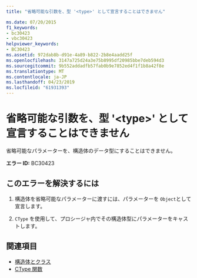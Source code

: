 ```yaml
---
title: "省略可能な引数を、型 '<type>' として宣言することはできません"

ms.date: 07/20/2015
f1_keywords:
- bc30423
- vbc30423
helpviewer_keywords:
- BC30423
ms.assetid: 972dab8b-d91e-4a89-b822-2b8e4aadd25f
ms.openlocfilehash: 3147a725d24a3e75b8995df20985bbe7deb594d3
ms.sourcegitcommit: 9b552addadfb57fab0b9e7852ed4f1f1b8a42f8e
ms.translationtype: MT
ms.contentlocale: ja-JP
ms.lasthandoff: 04/23/2019
ms.locfileid: "61931393"
---
```

# <a name="optional-parameters-cannot-be-declared-as-the-type-type"></a>省略可能な引数を、型 '\<type>' として宣言することはできません
省略可能なパラメーターを、構造体のデータ型にすることはできません。  
  
 **エラー ID:** BC30423  
  
## <a name="to-correct-this-error"></a>このエラーを解決するには  
  
1. 構造体を省略可能なパラメーターに渡すには、パラメーターを `Object`として宣言します。  
  
2. `CType` を使用して、プロシージャ内でその構造体型にパラメーターをキャストします。  
  
## <a name="see-also"></a>関連項目

- [構造体とクラス](../../visual-basic/programming-guide/language-features/data-types/structures-and-classes.md)
- [CType 関数](../../visual-basic/language-reference/functions/ctype-function.md)
